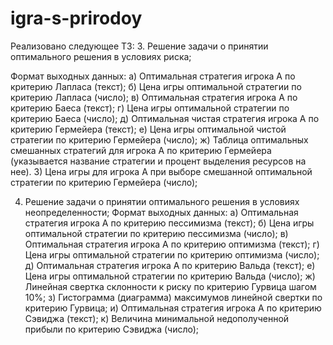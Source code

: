 # igra-s-prirodoy
Реализовано следующее ТЗ:
3.	Решение задачи о принятии оптимального решения в условиях риска;

Формат выходных данных:
а) Оптимальная стратегия игрока А по критерию Лапласа (текст);
б) Цена игры оптимальной стратегии по критерию Лапласа (число);
в) Оптимальная стратегия игрока А по критерию Баеса (текст);
г) Цена игры оптимальной стратегии по критерию Баеса (число);
д) Оптимальная чистая стратегия игрока А по критерию Гермейера (текст);
е) Цена игры оптимальной чистой стратегии по критерию Гермейера (число);
ж) Таблица оптимальных смешанных стратегий для игрока А по критерию Гермейера (указывается название стратегии и процент выделения ресурсов на нее).
3) Цена игры для игрока А при выборе смешанной оптимальной стратегии по критерию Гермейера (число);  

4.	Решение задачи о принятии оптимального решения в условиях неопределенности;
Формат выходных данных:
а) Оптимальная стратегия игрока А по критерию пессимизма (текст);
б) Цена игры оптимальной стратегии по критерию пессимизма (число);
в) Оптимальная стратегия игрока А по критерию оптимизма (текст);
г) Цена игры оптимальной стратегии по критерию оптимизма (число);
д) Оптимальная стратегия игрока А по критерию Вальда (текст);
е) Цена игры оптимальной стратегии по критерию Вальда (число);
ж) Линейная свертка склонности к риску по критерию Гурвица шагом 10%;
з) Гистограмма (диаграмма) максимумов линейной свертки по критерию Гурвица;
и) Оптимальная стратегия игрока А по критерию Сэвиджа (текст);
к) Величина минимальной недополученной прибыли по критерию Сэвиджа (число);


